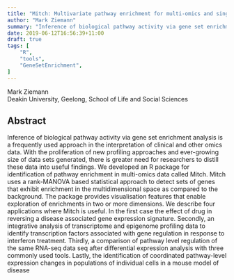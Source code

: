 ```yaml
---
title: "Mitch: Multivariate pathway enrichment for multi-omics and single-cell profiling data"
author: "Mark Ziemann"
summary: "Inference of biological pathway activity via gene set enrichment analysis is a frequently used approach in the interpretation of clinical and other omics data"
date: 2019-06-12T16:56:39+11:00
draft: true
tags: [
    "R",
    "tools",
    "GeneSetEnrichment",
]
---
```


Mark Ziemann\
Deakin University, Geelong, School of Life and Social Sciences

## Abstract

Inference of biological pathway activity via gene set enrichment analysis is a frequently used approach in the interpretation of clinical and other omics data. With the proliferation of new profiling approaches and ever-growing size of data sets generated, there is greater need for researchers to distill these data into useful findings. We developed an R package for identification of pathway enrichment in multi-omics data called Mitch. Mitch uses a rank-MANOVA based statistical approach to detect sets of genes that exhibit enrichment in the multidimensional space as compared to the background. The package provides visualisation features that enable exploration of enrichments in two or more dimensions. We describe four applications where Mitch is useful. In the first case the effect of drug in reversing a disease associated gene expression signature. Secondly, an integrative analysis of transcriptome and epigenome profiling data to identify transcription factors associated with gene regulation in response to interferon treatment. Thirdly, a comparison of pathway level regulation of the same RNA-seq data seq after differential expression analysis with three commonly used tools. Lastly, the identification of coordinated pathway-level expression changes in populations of individual cells in a mouse model of disease

